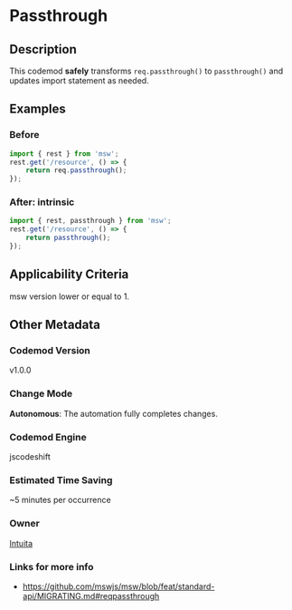 # Passthrough

## Description

This codemod **safely** transforms `req.passthrough()` to `passthrough()` and updates import statement as needed.

## Examples

### Before

```ts
import { rest } from 'msw';
rest.get('/resource', () => {
    return req.passthrough();
});
```

### After: intrinsic

```ts
import { rest, passthrough } from 'msw';
rest.get('/resource', () => {
	return passthrough();
});
```


## Applicability Criteria

msw version lower or equal to 1.

## Other Metadata

### Codemod Version

v1.0.0

### Change Mode

**Autonomous**: The automation fully completes changes.

### **Codemod Engine**

jscodeshift

### Estimated Time Saving

~5 minutes per occurrence

### Owner

[Intuita](https://github.com/intuita-inc)

### Links for more info

-   https://github.com/mswjs/msw/blob/feat/standard-api/MIGRATING.md#reqpassthrough
